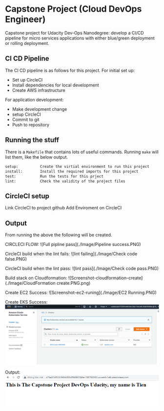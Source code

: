 # Capstone Project (Cloud DevOps Engineer)

Capstone project for Udacity Dev-Ops Nanodegree: develop a CI/CD pipeline for micro services applications with either blue/green deployment or rolling deployment.

## CI CD Pipeline

The CI CD pipeline is as follows for this project. For initial set up:

- Set up CircleCI
- Install dependencies for local development
- Create AWS infrastructure

For application development:

- Make development change
- setup CircleCI
- Commit to git
- Push to repository

## Running the stuff

There is a `Makefile` that contains lots of useful commands.
Running `make` will list them, like the below output.

```text
setup:          Create the virtial environment to run this project
install:        Install the required imports for this project
test:           Run the tests for this prject
lint:           Check the validity of the project files
```


## CircleCI setup

Link CircleCI to project github
Add Enviroment on CircleCI 

## Output

From running the above the following will be created.

CIRCLECI FLOW:
![Full pipline pass](./Image/Pipeline success.PNG)

CircleCI build when the lint fails:
![lint failing](./Image/Check code false.PNG)

CircleCI build when the lint pass:
![lint pass](./Image/Check code pass.PNG)

Build stack on Cloudformation:
![Screenshot-cloudformation-create](./Image/CloudFormation create.PNG.png)

Create EC2 Success:
![Screenshot-ec2-runing](./Image/EC2 Running.PNG)

Create EKS Success:
![Application running in AWS](./Image/Eks.PNG)

Output:
![Screenshot-output](./Image/output.PNG)